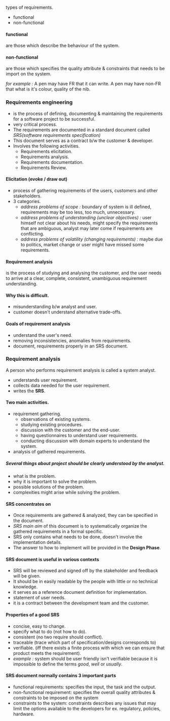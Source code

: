 types of requirements. 
- functional 
- non-functional 

#### functional
are those which describe the behaviour of the system. 

#### non-functional 
are those which specifies the quality attribute & constraints that needs to be import on the system. 


*for example :* A pen may have FR that it can write. 
A pen may have non-FR that what is it's colour, quality of the nib. 


### Requirements engineering 
- is the process of defining, documenting & maintaining the requirements for a software project to be successful. 
- very critical process. 
- The requirements are documented in a standard document called *SRS(software requirements specification)* 
- This document serves as a contract b/w the customer & developer. 
- Involves the following activities. 
	- Requirements elicitation. 
	- Requirements analysis. 
	- Requirements documentation. 
	- Requirements Review.

#### Elicitation (evoke / draw out)
- process of gathering requirements of the users, customers and other stakeholders. 
- 3 categories. 
	- *address problems of scope :* boundary of system is ill defined, requirements may be too less, too much, unnecessary. 
	- *address problems of understanding (unclear objectives) :* user himself not clear about his needs, might specify the requirements that are ambiguous, analyst may later come if requirements are conflicting. 
	- *address problems of volatility (changing requirements) :*  maybe due to politics, market change or user might have missed some requirements. 

#### Requirement analysis
is the process of studying and analysing the customer, and the user needs to arrive at a clear, complete, consistent, unambiguous requirement understanding. 


#### Why this is difficult. 
- misunderstanding b/w analyst and user. 
- customer doesn't understand alternative trade-offs. 


#### Goals of requirement analysis 
- understand the user's need. 
- removing inconsistencies, anomalies from requirements.
- document, requirements properly in an SRS document. 



### Requirement analysis 
A person who performs requirement analysis is called a system analyst. 
- understands user requirement. 
- collects data needed for the user requirement.
- writes the **SRS**. 

#### Two main activities. 
- requirement gathering. 
	- observations of existing systems. 
	- studying existing procedures. 
	- discussion with the customer and the end-user. 
	- having questionnaires to understand user requirements. 
	- conducting discussion with domain experts to understand the system. 
- analysis of gathered requirements. 

##### Several things about project should be clearly understood by the analyst. 
- what is the problem. 
- why it is important to solve the problem. 
- possible solutions of the problem. 
- complexities might arise while solving the problem. 

#### SRS concentrates on 
- Once requirements are gathered & analyzed, they can be specified in the document. 
- *SRS main aim* of this document is to systematically organize the gathered requirements in a formal specific. 
- SRS only contains what needs to be done, doesn't involve the implementation details. 
- The answer to how to implement will be provided in the **Design Phase**.

#### SRS document is useful in various contexts
- SRS will be reviewed and signed off by the stakeholder and feedback will be given. 
- It should be in easily readable by the people with little or no technical knowledge. 
- it serves as a reference document definition for implementation. 
- statement of user needs.
- it is a contract between the development team and the customer. 

#### Properties of a good SRS 
- concise, easy to change.
- specify what to do (not how to do). 
- consistent (no two require should conflict). 
- traceable (trace which part of specification/designs corresponds to)
- verifiable. (iff there exists a finite process with which we can ensure that product meets the requirement). 
- *example :* system should be user friendly isn't verifiable because it is impossible to define the terms *good*, *well* or *usually*.

#### SRS document normally contains 3 important parts
- functional requirements: specifies the input, the task and the output.
- non-functional requirement: specifies the overall quality attributes & constraints to be imposed on the system
- constraints to the system:  constraints describes any issues that may limit the options available to the developers for ex. regulatory, policies, hardware. 
